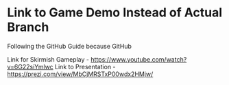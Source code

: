 # Link to Game Demo Instead of Actual Branch

Following the GitHub Guide because GitHub

Link for Skirmish Gameplay - https://www.youtube.com/watch?v=6G22siYmlwc
Link to Presentation - https://prezi.com/view/MbCjMRSTxP00wdx2HMjw/
